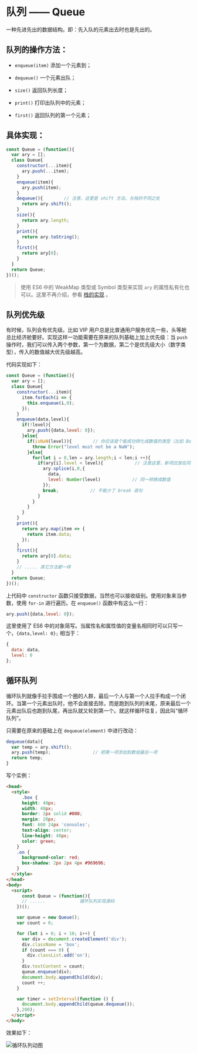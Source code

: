 # 队列 —— Queue

一种先进先出的数据结构。即：先入队的元素出去时也是先出的。

## 队列的操作方法：

+ `enqueue(item)` 添加一个元素到；

+ `dequeue()` 一个元素出队；

+ `size()` 返回队列长度；

+ `print()` 打印出队列中的元素；

+ `first()` 返回队列的第一个元素；

## 具体实现：

```javascript
const Queue = (function(){
  var ary = [];
  class Queue{
    constructor(...item){
      ary.push(...item);
    }
    enqueue(item){
      ary.push(item);
    }
    dequeue(){        // 注意，这里是 shift 方法，与栈的不同之处
      return ary.shift();
    }
    size(){
      return ary.length;
    }
    print(){
      return ary.toString();
    }
    first(){
      return ary[0];
    }
  }
  return Queue;
})();
```

> 使用 ES6 中的 WeakMap 类型或 Symbol 类型来实现 `ary` 的属性私有化也可以。这里不再介绍，参看 [栈的实现](./栈.md) 。

## 队列优先级

有时候，队列会有优先级。比如 VIP 用户总是比普通用户服务优先一些，头等舱总比经济舱要好。实现这样一功能需要在原来的队列基础上加上优先级：当 `push` 操作时，我们可以传入两个参数，第一个为数据，第二个是优先级大小（数字类型），传入的数值越大优先级越高。

代码实现如下：

```javascript
const Queue = (function(){
  var ary = [];
  class Queue{
    constructor(...item){
      item.forEach(i => {
        this.enqueue(i,0);
      });
    }
    enqueue(data,level){
      if(!level){
        ary.push({data,level: 0});
      }else{
        if(isNaN(level)){        // 你应该是个能成功转化成数值的类型（比如 Boolean、字符数字）
          throw Error("level must not be a NaN");
        }else{
          for(let i = 0,len = ary.length;i < len;i ++){
            if(ary[i].level < level){            // 注意这里，新项应放在同等级别的末尾
              ary.splice(i,0,{
                data,
                level: Number(level)            // 同一转换成数值
              });
              break;            // 不能少了 break 语句
            }
          }
        }
      }
    }
    print(){
      return ary.map(item => {
        return item.data;
      });
    }
    first(){
      return ary[0].data;
    }
    // ..... 其它方法都一样
  }
  return Queue;
})();
```

上代码中 `constructor` 函数只接受数据，当然也可以接收级别。使用对象来当参数，使用 `for-in` 进行遍历。在 `enqueue()` 函数中有这么一行：

```javascript
ary.push({data,level: 0});
```

这里使用了 ES6 中的对象简写。当属性名和属性值的变量名相同时可以只写一个，`{data,level: 0};` 相当于：

```javascript
{
  data: data,
  level: 0
};
```

## 循环队列

循环队列就像手拉手围成一个圈的人群，最后一个人与第一个人拉手构成一个闭环。当第一个元素出队时，他不会直接去除，而是跑到队列的末尾，原来最后一个元素出队后也跑到队尾，再出队就又轮到第一个。就这样循环往复，因此叫“循环队列”。

只需要在原来的基础上在 `dequeue(element)`  中进行改动：

```javascript
dequeue(data){
  var temp = ary.shift();
  ary.push(temp);                // 把第一项添加到数组最后一项
  return temp;
}
```

写个实例：

```html
<head>
  <style>
      .box {
      height: 40px;
      width: 40px;
      border: 2px solid #000;
      margin: 20px;
      font: 600 24px 'consoles';
      text-align: center;
      line-height: 40px;
      color: green;
    }
    .on {
      background-color: red;
      box-shadow: 2px 2px 4px #969696;
    }
  </style>
</head>
<body>
  <script>
      const Queue = (function(){
      // ......             循环队列实现源码
    })();

    var queue = new Queue();
    var count = 0;

    for (let i = 0; i < 10; i++) {
      var div = document.createElement('div');
      div.className = 'box';
      if (count === 0) {
        div.classList.add('on');
      }
      div.textContent = count;
      queue.enqueue(div);
      document.body.appendChild(div);
      count ++;
    }

    var timer = setInterval(function () {
      document.body.appendChild(queue.dequeue());
    },200);
  </script>
</body>
```

效果如下：

![循环队列动图](./image/queue.gif)
